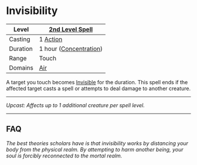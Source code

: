 # Invisibility

| Level    | [2nd Level Spell](2nd%20Level%20Spells.md)                                           |
| -------- | --------------------------------------------------- |
| Casting  | 1 [Action](../../../../Game%20Procedures/Core%20Procedures/Action.md) |
| Duration | 1 hour ([Concentration](../../../Spellcasting/Concentration.md)) |
| Range    | Touch                                               |
| Domains  | [Air](../../Spell%20Domains/Air.md)              |

A target you touch becomes [Invisible](../../../../Game%20Procedures/Conditions/Invisible.md) for the duration. This spell ends if the affected target casts a spell or attempts to deal damage to another creature.

---
*Upcast: Affects up to 1 additional creature per spell level.*

---

## FAQ

*The best theories scholars have is that invisibility works by distancing your body from the physical realm. By attempting to harm another being, your soul is forcibly reconnected to the mortal realm.*
